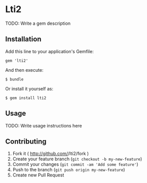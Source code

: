 # Lti2

TODO: Write a gem description

## Installation

Add this line to your application's Gemfile:

    gem 'lti2'

And then execute:

    $ bundle

Or install it yourself as:

    $ gem install lti2

## Usage

TODO: Write usage instructions here

## Contributing

1. Fork it ( http://github.com/<my-github-username>/lti2/fork )
2. Create your feature branch (`git checkout -b my-new-feature`)
3. Commit your changes (`git commit -am 'Add some feature'`)
4. Push to the branch (`git push origin my-new-feature`)
5. Create new Pull Request
